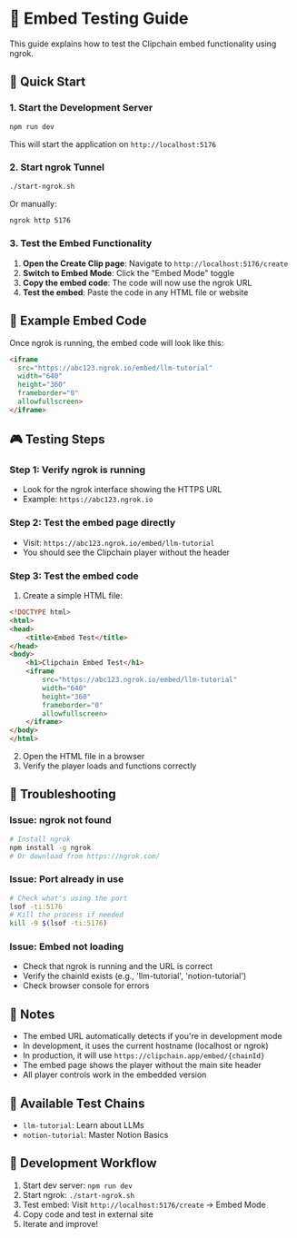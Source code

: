 # 🎯 Embed Testing Guide

This guide explains how to test the Clipchain embed functionality using ngrok.

## 🚀 Quick Start

### 1. Start the Development Server
```bash
npm run dev
```
This will start the application on `http://localhost:5176`

### 2. Start ngrok Tunnel
```bash
./start-ngrok.sh
```
Or manually:
```bash
ngrok http 5176
```

### 3. Test the Embed Functionality

1. **Open the Create Clip page**: Navigate to `http://localhost:5176/create`
2. **Switch to Embed Mode**: Click the "Embed Mode" toggle
3. **Copy the embed code**: The code will now use the ngrok URL
4. **Test the embed**: Paste the code in any HTML file or website

## 🔗 Example Embed Code

Once ngrok is running, the embed code will look like this:
```html
<iframe 
  src="https://abc123.ngrok.io/embed/llm-tutorial"
  width="640" 
  height="360" 
  frameborder="0" 
  allowfullscreen>
</iframe>
```

## 🎮 Testing Steps

### Step 1: Verify ngrok is running
- Look for the ngrok interface showing the HTTPS URL
- Example: `https://abc123.ngrok.io`

### Step 2: Test the embed page directly
- Visit: `https://abc123.ngrok.io/embed/llm-tutorial`
- You should see the Clipchain player without the header

### Step 3: Test the embed code
1. Create a simple HTML file:
```html
<!DOCTYPE html>
<html>
<head>
    <title>Embed Test</title>
</head>
<body>
    <h1>Clipchain Embed Test</h1>
    <iframe 
        src="https://abc123.ngrok.io/embed/llm-tutorial"
        width="640" 
        height="360" 
        frameborder="0" 
        allowfullscreen>
    </iframe>
</body>
</html>
```

2. Open the HTML file in a browser
3. Verify the player loads and functions correctly

## 🔧 Troubleshooting

### Issue: ngrok not found
```bash
# Install ngrok
npm install -g ngrok
# Or download from https://ngrok.com/
```

### Issue: Port already in use
```bash
# Check what's using the port
lsof -ti:5176
# Kill the process if needed
kill -9 $(lsof -ti:5176)
```

### Issue: Embed not loading
- Check that ngrok is running and the URL is correct
- Verify the chainId exists (e.g., 'llm-tutorial', 'notion-tutorial')
- Check browser console for errors

## 📝 Notes

- The embed URL automatically detects if you're in development mode
- In development, it uses the current hostname (localhost or ngrok)
- In production, it will use `https://clipchain.app/embed/{chainId}`
- The embed page shows the player without the main site header
- All player controls work in the embedded version

## 🎯 Available Test Chains

- `llm-tutorial`: Learn about LLMs
- `notion-tutorial`: Master Notion Basics

## 🔄 Development Workflow

1. Start dev server: `npm run dev`
2. Start ngrok: `./start-ngrok.sh`
3. Test embed: Visit `http://localhost:5176/create` → Embed Mode
4. Copy code and test in external site
5. Iterate and improve!


















